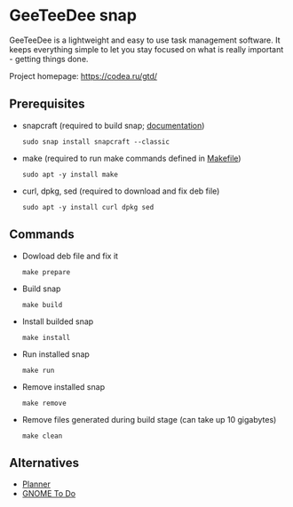 # GeeTeeDee snap

GeeTeeDee is a lightweight and easy to use task management software. It keeps everything simple to let you stay focused on what is really important - getting things done.

Project homepage: https://codea.ru/gtd/


## Prerequisites

* snapcraft (required to build snap; [documentation](https://snapcraft.io/docs))

    `sudo snap install snapcraft --classic`

* make (required to run make commands defined in [Makefile](https://github.com/kerbrek/geeteedee-snap/blob/main/Makefile))

    `sudo apt -y install make`

* curl, dpkg, sed (required to download and fix deb file)

    `sudo apt -y install curl dpkg sed`


## Commands

* Dowload deb file and fix it

    `make prepare`

* Build snap

    `make build`

* Install builded snap

    `make install`

* Run installed snap

    `make run`

* Remove installed snap

    `make remove`

* Remove files generated during build stage (can take up 10 gigabytes)

    `make clean`


## Alternatives

* [Planner](https://planner-todo.web.app/)
* [GNOME To Do](https://wiki.gnome.org/Apps/Todo)
